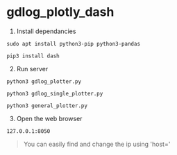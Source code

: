 # gdlog_plotly_dash

1. Install dependancies

```sudo apt install python3-pip python3-pandas```

```pip3 install dash```

2. Run server

```python3 gdlog_plotter.py```

```python3 gdlog_single_plotter.py```

```python3 general_plotter.py```

3. Open the web browser

```127.0.0.1:8050```
> You can easily find and change the ip using 'host='
